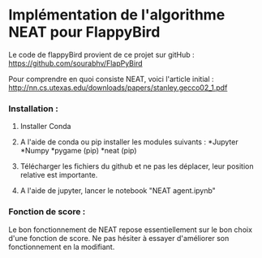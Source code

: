 Implémentation de l'algorithme NEAT pour FlappyBird
===============

Le code de flappyBird provient de ce projet sur gitHub : https://github.com/sourabhv/FlapPyBird

Pour comprendre en quoi consiste NEAT, voici l'article initial : http://nn.cs.utexas.edu/downloads/papers/stanley.gecco02_1.pdf


### Installation : 

1. Installer Conda

2. A l'aide de conda ou pip installer les modules suivants :
  *Jupyter
  *Numpy
  *pygame (pip)
  *neat (pip)

3. Télécharger les fichiers du github et ne pas les déplacer, leur position relative est importante.

4. A l'aide de jupyter, lancer le notebook "NEAT agent.ipynb"

### Fonction de score :

Le bon fonctionnement de NEAT repose essentiellement sur le bon choix d'une fonction de score. Ne pas hésiter à essayer d'améliorer son fonctionnement en la modifiant.
